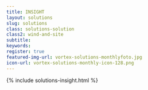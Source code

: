 ```yaml
---
title: INSIGHT
layout: solutions
slug: solutions
class: solutions-solution
class2: wind-and-site
subtitle: 
keywords: 
register: true
featured-img-url: vortex-solutions-monthlyfoto.jpg
icon-url: vortex-solutions-monthly-icon-128.png
---
```


{% include solutions-insight.html %}